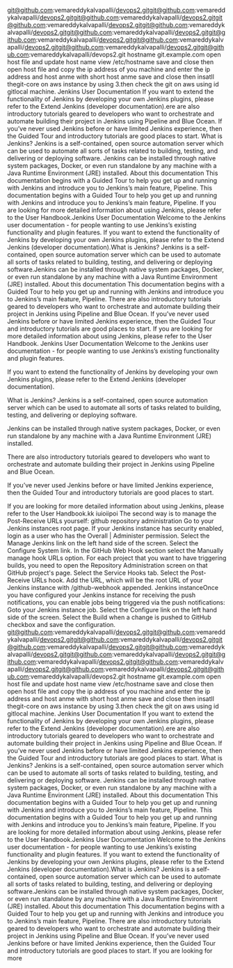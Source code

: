 git@github.com:vemareddykalvapalli/devops2.gitgit@github.com:vemareddykalvapalli/devops2.gitgit@github.com:vemareddykalvapalli/devops2.gitgit@github.com:vemareddykalvapalli/devops2.gitgit@github.com:vemareddykalvapalli/devops2.gitgit@github.com:vemareddykalvapalli/devops2.gitgit@github.com:vemareddykalvapalli/devops2.gitgit@github.com:vemareddykalvapalli/devops2.gitgit@github.com:vemareddykalvapalli/devops2.gitgit@github.com:vemareddykalvapalli/devops2.git
hostname git.example.com
open host file and update host name  view /etc/hostname save and close 
then open host file and copy the ip address of you machine and enter the ip address 
and host anme with short  host anme save and close
then insatll thegit-core on aws instance by using
3.then check the git on aws using id gitlocal machine.
Jenkins User Documentation 
If you want to extend the functionality of Jenkins by developing your own Jenkins plugins, please refer to the Extend Jenkins (developer documentation).ere are also introductory tutorials geared to developers who want to orchestrate and automate building their project in Jenkins using Pipeline and Blue Ocean.
If you’ve never used Jenkins before or have limited Jenkins experience, then the Guided Tour and introductory tutorials are good places to start.
What is Jenkins?
Jenkins is a self-contained, open source automation server which can be used to automate all sorts of tasks related to building, testing, and delivering or deploying software.
Jenkins can be installed through native system packages, Docker, or even run standalone by any machine with a Java Runtime Environment (JRE) installed.
About this documentation
This documentation begins with a Guided Tour to help you get up and running with Jenkins and introduce you to Jenkins’s main feature, Pipeline.
This documentation begins with a Guided Tour to help you get up and running with Jenkins and introduce you to Jenkins’s main feature, Pipeline.
If you are looking for more detailed information about using Jenkins, please refer to the User Handbook.Jenkins User Documentation 
Welcome to the Jenkins user documentation - for people wanting to use Jenkins’s existing functionality and plugin features.
If you want to extend the functionality of Jenkins by developing your own Jenkins plugins, please refer to the Extend Jenkins (developer documentation).What is Jenkins?
Jenkins is a self-contained, open source automation server which can be used to automate all sorts of tasks related to building, testing, and delivering or deploying software.Jenkins can be installed through native system packages, Docker, or even run standalone by any machine with a Java Runtime Environment (JRE) installed.
About this documentation
This documentation begins with a Guided Tour to help you get up and running with Jenkins and introduce you to Jenkins’s main feature, Pipeline.
There are also introductory tutorials geared to developers who want to orchestrate and automate building their project in Jenkins using Pipeline and Blue Ocean.
If you’ve never used Jenkins before or have limited Jenkins experience, then the Guided Tour and introductory tutorials are good places to start.
If you are looking for more detailed information about using Jenkins, please refer to the User Handbook.
Jenkins User Documentation 
Welcome to the Jenkins user documentation - for people wanting to use Jenkins’s existing functionality and plugin features.

If you want to extend the functionality of Jenkins by developing your own Jenkins plugins, please refer to the Extend Jenkins (developer documentation).

What is Jenkins?
Jenkins is a self-contained, open source automation server which can be used to automate all sorts of tasks related to building, testing, and delivering or deploying software.

Jenkins can be installed through native system packages, Docker, or even run standalone by any machine with a Java Runtime Environment (JRE) installed.

There are also introductory tutorials geared to developers who want to orchestrate and automate building their project in Jenkins using Pipeline and Blue Ocean.

If you’ve never used Jenkins before or have limited Jenkins experience, then the Guided Tour and introductory tutorials are good places to start.

If you are looking for more detailed information about using Jenkins, please refer to the User Handbook.kk
iuioiipoi
The second way is to manage the Post-Receive URLs yourself:
github repository administration
Go to your Jenkins instances root page.
If your Jenkins instance has security enabled, login as a user who has the Overall | Administer permission.
Select the Manage Jenkins link on the left hand side of the screen.
Select the Configure System link.
In the GitHub Web Hook section select the Manually manage hook URLs option.
For each project that you want to have triggering builds, you need to open the Repository Administration screen on that GitHub project's page.
Select the Service Hooks tab.
Select the Post-Receive URLs hook.
Add the URL, which will be the root URL of your Jenkins instance with /github-webhook appended.
Jenkins instanceOnce you have configured your Jenkins instance for receiving the push notifications, you can enable jobs being triggered via the push notifications:
Goto your Jenkins instance job.
Select the Configure link on the left hand side of the screen.
Select the Build when a change is pushed to GitHub checkbox and save the configuration.
git@github.com:vemareddykalvapalli/devops2.gitgit@github.com:vemareddykalvapalli/devops2.gitgit@github.com:vemareddykalvapalli/devops2.gitgit@github.com:vemareddykalvapalli/devops2.gitgit@github.com:vemareddykalvapalli/devops2.gitgit@github.com:vemareddykalvapalli/devops2.gitgit@github.com:vemareddykalvapalli/devops2.gitgit@github.com:vemareddykalvapalli/devops2.gitgit@github.com:vemareddykalvapalli/devops2.gitgit@github.com:vemareddykalvapalli/devops2.git hostname git.example.com open host file and update host name view /etc/hostname save and close then open host file and copy the ip address of you machine and enter the ip address and host anme with short host anme save and close then insatll thegit-core on aws instance by using 3.then check the git on aws using id gitlocal machine. Jenkins User Documentation If you want to extend the functionality of Jenkins by developing your own Jenkins plugins, please refer to the Extend Jenkins (developer documentation).ere are also introductory tutorials geared to developers who want to orchestrate and automate building their project in Jenkins using Pipeline and Blue Ocean. If you’ve never used Jenkins before or have limited Jenkins experience, then the Guided Tour and introductory tutorials are good places to start. What is Jenkins? Jenkins is a self-contained, open source automation server which can be used to automate all sorts of tasks related to building, testing, and delivering or deploying software. Jenkins can be installed through native system packages, Docker, or even run standalone by any machine with a Java Runtime Environment (JRE) installed. About this documentation This documentation begins with a Guided Tour to help you get up and running with Jenkins and introduce you to Jenkins’s main feature, Pipeline. This documentation begins with a Guided Tour to help you get up and running with Jenkins and introduce you to Jenkins’s main feature, Pipeline. If you are looking for more detailed information about using Jenkins, please refer to the User Handbook.Jenkins User Documentation Welcome to the Jenkins user documentation - for people wanting to use Jenkins’s existing functionality and plugin features. If you want to extend the functionality of Jenkins by developing your own Jenkins plugins, please refer to the Extend Jenkins (developer documentation).What is Jenkins? Jenkins is a self-contained, open source automation server which can be used to automate all sorts of tasks related to building, testing, and delivering or deploying software.Jenkins can be installed through native system packages, Docker, or even run standalone by any machine with a Java Runtime Environment (JRE) installed. About this documentation This documentation begins with a Guided Tour to help you get up and running with Jenkins and introduce you to Jenkins’s main feature, Pipeline. There are also introductory tutorials geared to developers who want to orchestrate and automate building their project in Jenkins using Pipeline and Blue Ocean. If you’ve never used Jenkins before or have limited Jenkins experience, then the Guided Tour and introductory tutorials are good places to start. If you are looking for more 

